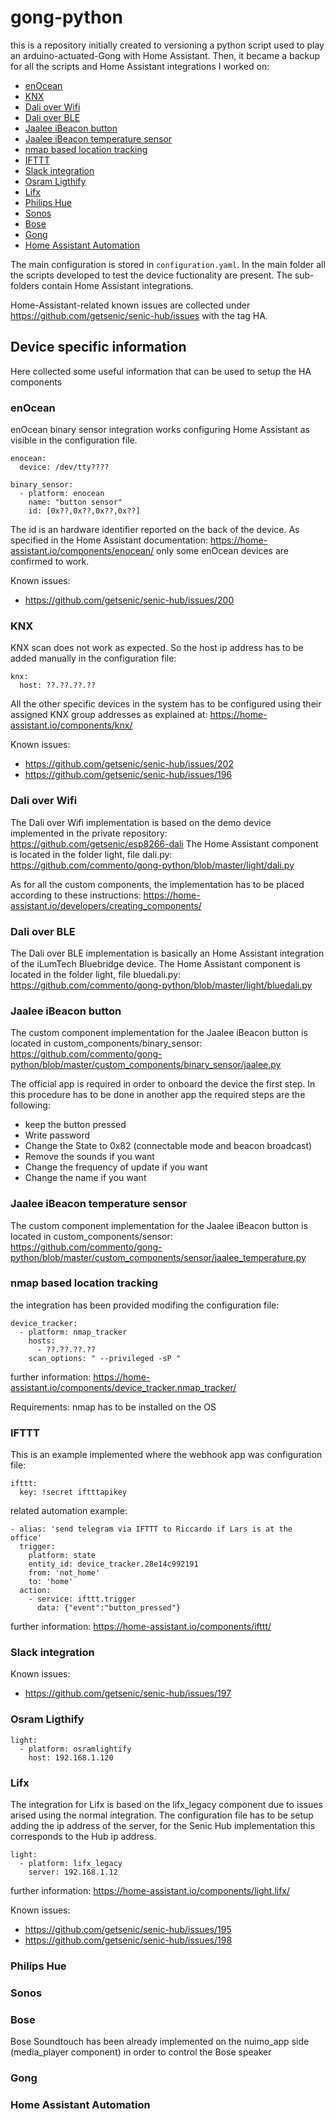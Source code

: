 # gong-python
this is a repository initially created to versioning a python script used to play an arduino-actuated-Gong with Home Assistant.
Then, it became a backup for all the scripts and Home Assistant integrations I worked on:

- [enOcean](#enocean)
- [KNX](#knx)
- [Dali over Wifi](#dali-over-wifi)
- [Dali over BLE](#dali-over-ble)
- [Jaalee iBeacon button](#jaalee-ibeacon-button)
- [Jaalee iBeacon temperature sensor](#jaalee-ibeacon-temperature-sensor)
- [nmap based location tracking](#nmap-based-location-tracking)
- [IFTTT](#ifttt)
- [Slack integration](#slack-integration)
- [Osram Ligthify](#osram-ligthify)
- [Lifx](#lifx)
- [Philips Hue](#philips-hue)
- [Sonos](#sonos)
- [Bose](#bose)
- [Gong](#gong)
- [Home Assistant Automation](#home-assistant-automation)

The main configuration is stored in `configuration.yaml`.
In the main folder all the scripts developed to test the device fuctionality are present.
The sub-folders contain Home Assistant integrations.

Home-Assistant-related known issues are collected under https://github.com/getsenic/senic-hub/issues with the tag HA. 

## Device specific information
Here collected some useful information that can be used to setup the HA components

### enOcean
enOcean binary sensor integration works configuring Home Assistant as visible in the configuration file.
```
enocean:
  device: /dev/tty????

binary_sensor:
  - platform: enocean
    name: "button sensor"
    id: [0x??,0x??,0x??,0x??]
```
The id is an hardware identifier reported on the back of the device.
As specified in the Home Assistant documentation: https://home-assistant.io/components/enocean/
only some enOcean devices are confirmed to work.

Known issues:
- https://github.com/getsenic/senic-hub/issues/200

### KNX
KNX scan does not work as expected. So the host ip address has to be added manually in the configuration file:
```
knx:
  host: ??.??.??.??
```
All the other specific devices in the system has to be configured using their assigned KNX group addresses as explained at:
https://home-assistant.io/components/knx/

Known issues:
- https://github.com/getsenic/senic-hub/issues/202
- https://github.com/getsenic/senic-hub/issues/196

### Dali over Wifi
The Dali over Wifi implementation is based on the demo device implemented in the private repository: https://github.com/getsenic/esp8266-dali
The Home Assistant component is located in the folder light, file dali.py:
https://github.com/commento/gong-python/blob/master/light/dali.py

As for all the custom components, the implementation has to be placed according to these instructions:
https://home-assistant.io/developers/creating_components/

### Dali over BLE
The Dali over BLE implementation is basically an Home Assistant integration of the iLumTech Bluebridge device.
The Home Assistant component is located in the folder light, file bluedali.py:
https://github.com/commento/gong-python/blob/master/light/bluedali.py

### Jaalee iBeacon button
The custom component implementation for the Jaalee iBeacon button is located in custom_components/binary_sensor:
https://github.com/commento/gong-python/blob/master/custom_components/binary_sensor/jaalee.py

The official app is required in order to onboard the device the first step.
In this procedure has to be done in another app the required steps are the following:
- keep the button pressed
- Write password
- Change the State to 0x82 (connectable mode and beacon broadcast)
- Remove the sounds if you want
- Change the frequency of update if you want
- Change the name if you want

### Jaalee iBeacon temperature sensor
The custom component implementation for the Jaalee iBeacon button is located in custom_components/sensor:
https://github.com/commento/gong-python/blob/master/custom_components/sensor/jaalee_temperature.py

### nmap based location tracking
the integration has been provided modifing the configuration file:
```
device_tracker:
  - platform: nmap_tracker
    hosts:
      - ??.??.??.??
    scan_options: " --privileged -sP "
```
further information:
https://home-assistant.io/components/device_tracker.nmap_tracker/

Requirements: nmap has to be installed on the OS

### IFTTT
This is an example implemented where the webhook app was
configuration file:
```
ifttt:
  key: !secret iftttapikey
```

related automation example:
```
- alias: 'send telegram via IFTTT to Riccardo if Lars is at the office'
  trigger:
    platform: state
    entity_id: device_tracker.28e14c992191
    from: 'not_home'
    to: 'home'
  action:
    - service: ifttt.trigger
      data: {"event":"button_pressed"}
```

further information:
https://home-assistant.io/components/ifttt/

### Slack integration

Known issues:
- https://github.com/getsenic/senic-hub/issues/197

### Osram Ligthify
```
light:
  - platform: osramlightify
    host: 192.168.1.120
```
### Lifx
The integration for Lifx is based on the lifx_legacy component due to issues arised using the normal integration.
The configuration file has to be setup adding the ip address of the server, for the Senic Hub implementation this corresponds to the Hub ip address.
```
light:
  - platform: lifx_legacy
    server: 192.168.1.12
```
further information:
https://home-assistant.io/components/light.lifx/

Known issues:
- https://github.com/getsenic/senic-hub/issues/195
- https://github.com/getsenic/senic-hub/issues/198

### Philips Hue

### Sonos

### Bose

Bose Soundtouch has been already implemented on the nuimo_app side (media_player component) in order to control the Bose speaker

### Gong

### Home Assistant Automation

